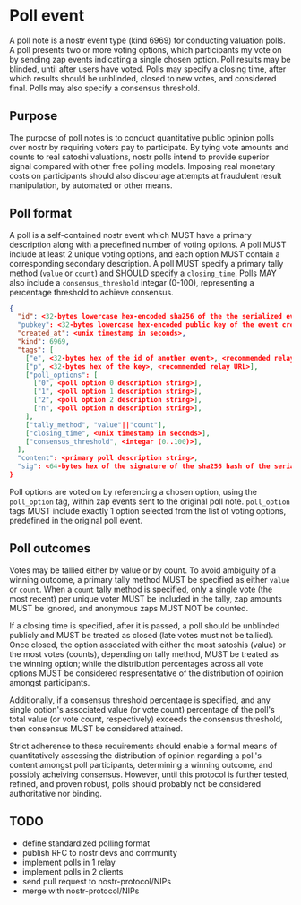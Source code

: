 # Poll event

A poll note is a nostr event type (kind 6969) for conducting valuation polls. A poll presents two or more voting options, which participants my vote on by sending zap events indicating a single chosen option. Poll results may be blinded, until after users have voted. Polls may specify a closing time, after which results should be unblinded, closed to new votes, and considered final. Polls may also specify a consensus threshold.

## Purpose

The purpose of poll notes is to conduct quantitative public opinion polls over nostr by requiring voters pay to participate. By tying vote amounts and counts to real satoshi valuations, nostr polls intend to provide superior signal compared with other free polling models. Imposing real monetary costs on participants should also discourage attempts at fraudulent result manipulation, by automated or other means.

## Poll format

A poll is a self-contained nostr event which MUST have a primary description along with a predefined number of voting options. A poll MUST include at least 2 unique voting options, and each option MUST contain a corresponding secondary description. A poll MUST specify a primary tally method (`value` or `count`) and SHOULD specify a `closing_time`. Polls MAY also include a `consensus_threshold` integar (0-100), representing a percentage threshold to achieve consensus.

```json
{
  "id": <32-bytes lowercase hex-encoded sha256 of the the serialized event data>
  "pubkey": <32-bytes lowercase hex-encoded public key of the event creator>,
  "created_at": <unix timestamp in seconds>,
  "kind": 6969,
  "tags": [
    ["e", <32-bytes hex of the id of another event>, <recommended relay URL>],
    ["p", <32-bytes hex of the key>, <recommended relay URL>],
    ["poll_options": [
      ["0", <poll option 0 description string>],
      ["1", <poll option 1 description string>],
      ["2", <poll option 2 description string>],
      ["n", <poll option n description string>],
    ],
    ["tally_method", "value"||"count"],
    ["closing_time", <unix timestamp in seconds>],
    ["consensus_threshold", <integar (0..100)>],
  ],
  "content": <primary poll description string>,
  "sig": <64-bytes hex of the signature of the sha256 hash of the serialized event data, which is the same as the "id" field>
}
```

Poll options are voted on by referencing a chosen option, using the `poll_option` tag, within zap events sent to the original poll note. `poll_option` tags MUST include exactly 1 option selected from the list of voting options, predefined in the original poll event.

## Poll outcomes

Votes may be tallied either by value or by count. To avoid ambiguity of a winning outcome, a primary tally method MUST be specified as either `value` or `count`. When a `count` tally method is specified, only a single vote (the most recent) per unique voter MUST be included in the tally, zap amounts MUST be ignored, and anonymous zaps MUST NOT be counted. 

If a closing time is specified, after it is passed, a poll should be unblinded publicly and MUST be treated as closed (late votes must not be tallied). Once closed, the option associated with either the most satoshis (value) or the most votes (counts), depending on tally method, MUST be treated as the winning option; while the distribution percentages across all vote options MUST be considered respresentative of the distribution of opinion amongst participants.

Additionally, if a consensus threshold percentage is specified, and any single option's associated value (or vote count) percentage of the poll's total value (or vote count, respectively) exceeds the consensus threshold, then consensus MUST be considered attained.

Strict adherence to these requirements should enable a formal means of quantitatively assessing the distribution of opinion regarding a poll's content amongst poll participants, determining a winning outcome, and possibly acheiving consensus. However, until this protocol is further tested, refined, and proven robust, polls should probably not be considered authoritative nor binding.

## TODO

* define standardized polling format
* publish RFC to nostr devs and community
* implement polls in 1 relay
* implement polls in 2 clients
* send pull request to nostr-protocol/NIPs
* merge with nostr-protocol/NIPs
